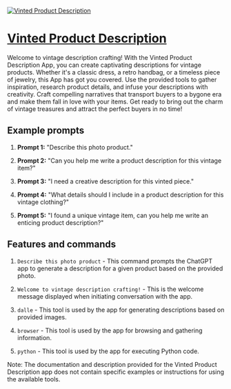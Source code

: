 [![Vinted Product Description](https://files.oaiusercontent.com/file-AmFPt0lqk7cwkh02PWjvV0X9?se=2123-10-16T22%3A30%3A43Z&sp=r&sv=2021-08-06&sr=b&rscc=max-age%3D31536000%2C%20immutable&rscd=attachment%3B%20filename%3Dcf45bd3f-ae30-4a72-8fd2-41a9e529dba4.png&sig=VYQSV6J3Jt4c7hJ39Mi8uPDOZBcIghNvTPMbAFvcPH4%3D)](https://chat.openai.com/g/g-Vcd2BRebN-vinted-product-description)

# [Vinted Product Description](https://chat.openai.com/g/g-Vcd2BRebN-vinted-product-description)

Welcome to vintage description crafting! With the Vinted Product Description App, you can create captivating descriptions for vintage products. Whether it's a classic dress, a retro handbag, or a timeless piece of jewelry, this App has got you covered. Use the provided tools to gather inspiration, research product details, and infuse your descriptions with creativity. Craft compelling narratives that transport buyers to a bygone era and make them fall in love with your items. Get ready to bring out the charm of vintage treasures and attract the perfect buyers in no time!

## Example prompts

1. **Prompt 1:** "Describe this photo product."

2. **Prompt 2:** "Can you help me write a product description for this vintage item?"

3. **Prompt 3:** "I need a creative description for this vinted piece."

4. **Prompt 4:** "What details should I include in a product description for this vintage clothing?"

5. **Prompt 5:** "I found a unique vintage item, can you help me write an enticing product description?"

## Features and commands

1. `Describe this photo product` - This command prompts the ChatGPT app to generate a description for a given product based on the provided photo.

2. `Welcome to vintage description crafting!` - This is the welcome message displayed when initiating conversation with the app.

3. `dalle` - This tool is used by the app for generating descriptions based on provided images.

4. `browser` - This tool is used by the app for browsing and gathering information.

5. `python` - This tool is used by the app for executing Python code.

Note: The documentation and description provided for the Vinted Product Description app does not contain specific examples or instructions for using the available tools.